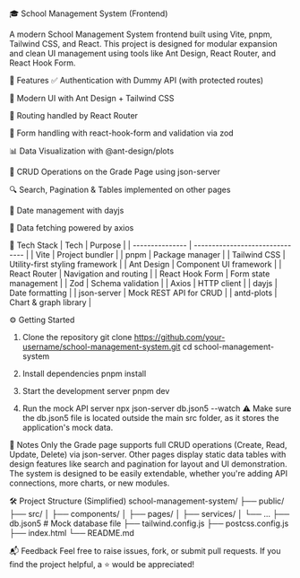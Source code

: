 🎓 School Management System (Frontend)

A modern School Management System frontend built using Vite, pnpm, Tailwind CSS, and React. This project is designed for modular expansion and clean UI management using tools like Ant Design, React Router, and React Hook Form.

🚀 Features
✅ Authentication with Dummy API (with protected routes)

🎨 Modern UI with Ant Design + Tailwind CSS

🧭 Routing handled by React Router

🧾 Form handling with react-hook-form and validation via zod

📊 Data Visualization with @ant-design/plots

🔄 CRUD Operations on the Grade Page using json-server

🔍 Search, Pagination & Tables implemented on other pages

📅 Date management with dayjs

🔌 Data fetching powered by axios


📁 Tech Stack
| Tech            | Purpose                         |
| --------------- | ------------------------------- |
| Vite            | Project bundler                 |
| pnpm            | Package manager                 |
| Tailwind CSS    | Utility-first styling framework |
| Ant Design      | Component UI framework          |
| React Router    | Navigation and routing          |
| React Hook Form | Form state management           |
| Zod             | Schema validation               |
| Axios           | HTTP client                     |
| dayjs           | Date formatting                 |
| json-server     | Mock REST API for CRUD          |
| antd-plots      | Chart & graph library           |


⚙️ Getting Started

1. Clone the repository
git clone https://github.com/your-username/school-management-system.git
cd school-management-system

2. Install dependencies
pnpm install

3. Start the development server
pnpm dev

4. Run the mock API server
npx json-server db.json5 --watch
⚠️ Make sure the db.json5 file is located outside the main src folder, as it stores the application's mock data.

📌 Notes
Only the Grade page supports full CRUD operations (Create, Read, Update, Delete) via json-server.
Other pages display static data tables with design features like search and pagination for layout and UI demonstration.
The system is designed to be easily extendable, whether you're adding API connections, more charts, or new modules.

🛠 Project Structure (Simplified)
school-management-system/
├── public/
├── src/
│   ├── components/
│   ├── pages/
│   ├── services/
│   └── ...
├── db.json5          # Mock database file
├── tailwind.config.js
├── postcss.config.js
├── index.html
└── README.md


📬 Feedback
Feel free to raise issues, fork, or submit pull requests. If you find the project helpful, a ⭐️ would be appreciated!

